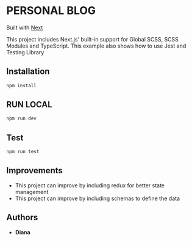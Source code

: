 # PERSONAL BLOG

Built with [Next](https://nextjs.org/learn-pages-router/basics/create-nextjs-app/setup)

This project includes Next.js' built-in support for Global SCSS, SCSS Modules and TypeScript. This example also shows how to use Jest and Testing Library 

## Installation

```bash
npm install 
```

## RUN LOCAL

```bash
npm run dev
```

## Test
```bash
npm run test
```

## Improvements
- This project can improve by including redux for better state management
- This project can improve by including schemas to define the data

## Authors

-   **Diana**

